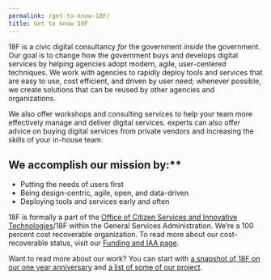 ```yaml
---
permalink: /get-to-know-18F/
title: Get to know 18F
---
```


18F is a civic digital consultancy *for* the government *inside* the
government. Our goal is to change how the government buys and develops
digital services by helping agencies adopt modern, agile, user-centered
techniques. We work with agencies to rapidly deploy tools and services
that are easy to use, cost efficient, and driven by user need; whenever
possible, we create solutions that can be reused by other agencies and
organizations.

We also offer workshops and consulting services to help your team more
effectively manage and deliver digital services. experts can also offer
advice on buying digital services from private vendors and increasing
the skills of your in-house team.

## We accomplish our mission by:**

-   Putting the needs of users first
-   Being design-centric, agile, open, and data-driven
-   Deploying tools and services early and often

18F is formally a part of the [Office of Citizen Services and
Innovative Technologies](http://www.gsa.gov/portal/category/25729)/18F
within the General Services Administration. We’re a 100 percent cost
recoverable organization. To read more about our cost-recoverable
status, visit our [Funding and IAA page](https://pages.18f.gov/intake/funding-and-iaa/).

Want to read more about our work? You can start with
[a snapshot of 18F on our one year anniversary](https://18f.gsa.gov/2015/03/19/18f-by-the-numbers/) and
[a list of some of our project](https://18f.gsa.gov/press/).
